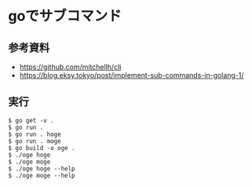 # goでサブコマンド

## 参考資料
* https://github.com/mitchellh/cli
* https://blog.eksy.tokyo/post/implement-sub-commands-in-golang-1/

## 実行

	$ go get -v .
	$ go run .
	$ go run . hoge
	$ go run . moge
	$ go build -o oge .
	$ ./oge hoge
	$ ./oge moge
	$ ./oge hoge --help
	$ ./oge moge --help

